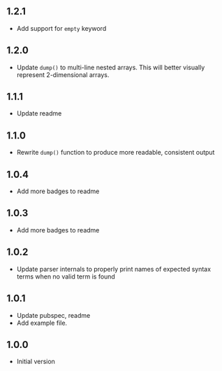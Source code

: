 ## 1.2.1

- Add support for `empty` keyword

## 1.2.0

- Update `dump()` to multi-line nested arrays. This will better visually represent 2-dimensional arrays.

## 1.1.1

- Update readme

## 1.1.0

- Rewrite `dump()` function to produce more readable, consistent output

## 1.0.4

- Add more badges to readme

## 1.0.3

- Add more badges to readme

## 1.0.2

- Update parser internals to properly print names of expected syntax terms when
  no valid term is found

## 1.0.1

- Update pubspec, readme
- Add example file.

## 1.0.0

- Initial version
